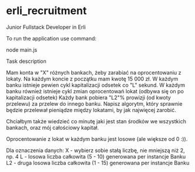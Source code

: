 # erli_recruitment
Junior Fullstack Developer in Erli

To run the application use command:

node main.js


Task description

Mam konta w "X" różnych bankach, żeby zarabiać na oprocentowaniu z lokaty.
Na każdym koncie z początku mam kwotę 15 000 zł.
W każdym banku istnieje pewien cykl kapitalizacji odsetek co "L" sekund.
W każdym banku również istnieje cykl zmian oprocentowań lokat (odbywa się on po kapitalizacji odsetek)
Każdy bank pobiera "L2"% prowizji (od kwoty przelewu) za przelew do innego banku.
Napisz algorytm, który sprawnie będzie przelewał pieniądze między lokatami, by jak najwięcej zarobić.

Chciałbym także wiedzieć co minutę jaki jest stan środków we wszystkich bankach, oraz mój całościowy kapitał.
 
Oprocentowanie z lokat w każdym banku jest losowe (ale większe od 0 :)).
 
Dla oznaczenia danych:
X - wybierz sobie stałą liczbę, nie mniejszą niż 2, np. 4
L - losowa liczba całkowita (5 - 10) generowana per instancje Banku
L2 - druga losowa liczba całkowita (1 - 15) generowana per instancje Banku
